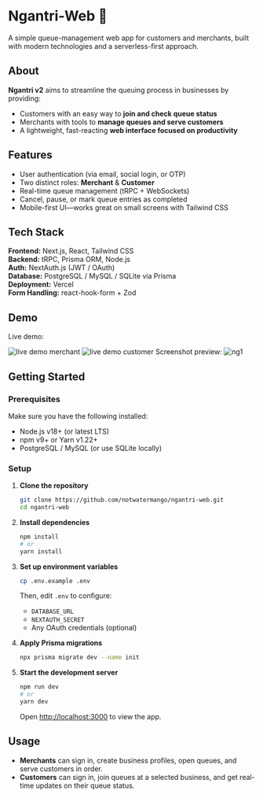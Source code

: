 # Ngantri‑Web 🚀

A simple queue-management web app for customers and merchants, built with modern technologies and a serverless-first approach.

## About

**Ngantri v2** aims to streamline the queuing process in businesses by providing:

- Customers with an easy way to **join and check queue status**
- Merchants with tools to **manage queues and serve customers**
- A lightweight, fast-reacting **web interface focused on productivity**

## Features

- User authentication (via email, social login, or OTP)
- Two distinct roles: **Merchant** & **Customer**
- Real-time queue management (tRPC + WebSockets)
- Cancel, pause, or mark queue entries as completed
- Mobile-first UI—works great on small screens with Tailwind CSS

## Tech Stack

**Frontend:** Next.js, React, Tailwind CSS  
**Backend:** tRPC, Prisma ORM, Node.js  
**Auth:** NextAuth.js (JWT / OAuth)  
**Database:** PostgreSQL / MySQL / SQLite via Prisma  
**Deployment:** Vercel  
**Form Handling:** react-hook-form + Zod

## Demo

Live demo: 

![live demo merchant](https://youtube.com/shorts/z7jiacSWwbY?feature=share)
![live demo customer](https://youtube.com/shorts/-zdLR_DmMnA?feature=share)
Screenshot preview:
![ng1](https://github.com/user-attachments/assets/add8ad70-7850-469c-b7bb-8aa32a37753d)

## Getting Started

### Prerequisites

Make sure you have the following installed:

- Node.js v18+ (or latest LTS)
- npm v9+ or Yarn v1.22+
- PostgreSQL / MySQL (or use SQLite locally)

### Setup

1. **Clone the repository**
   ```bash
   git clone https://github.com/notwatermango/ngantri-web.git
   cd ngantri-web
   ```

2. **Install dependencies**
   ```bash
   npm install
   # or
   yarn install
   ```

3. **Set up environment variables**
   ```bash
   cp .env.example .env
   ```

   Then, edit `.env` to configure:

   - `DATABASE_URL`
   - `NEXTAUTH_SECRET`
   - Any OAuth credentials (optional)

4. **Apply Prisma migrations**
   ```bash
   npx prisma migrate dev --name init
   ```

5. **Start the development server**
   ```bash
   npm run dev
   # or
   yarn dev
   ```

   Open [http://localhost:3000](http://localhost:3000) to view the app.

## Usage

- **Merchants** can sign in, create business profiles, open queues, and serve customers in order.
- **Customers** can sign in, join queues at a selected business, and get real-time updates on their queue status.
